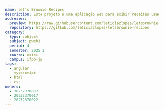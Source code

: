 ```yaml
---
name: Let's Brownie Recipes
description: Este projeto é uma aplicação web para exibir receitas usadas em uma confeitaria.
addresses:
  preview: https://raw.githubusercontent.com/leticiazlopes/letsbrownie-recipes/refs/heads/main/public/imgs/logoBanner.png
  repository: https://github.com/leticiazlopes/letsbrownie-recipes
category:
  type: subject
  subject: pweb1
  period: 4
  semester: 2025.1
  course: cstsi
  campus: ifpb-jp
tags:
  - angular
  - typescript
  - html
  - css
owners:
  - 20232370037
  - 20232370017
  - 20232370022
---
```

